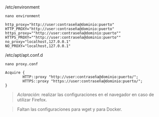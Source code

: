/etc/environment

```
nano environment
```

``` 
http_proxy="http://user:contraseña@dominio:puerto"
HTTP_PROXY="http://user:contraseña@dominio:puerto"
https_proxy=""http://user:contraseña@dominio:puerto""
HTTPS_PROXY=""http://user:contraseña@dominio:puerto""
no_proxy="localhost,127.0.0.1"
NO_PROXY="localhost,127.0.0.1"
```

/etc/apt/apt.conf.d

```
nano proxy.conf
```

```
Acquire {
        HTTP::proxy "http://user:contraseña@dominio:puerto/";
        HTTPS::proxy "https://user:contraseña@dominio:puerto/";
}
```

> *Aclaración*: realizar las configuraciones en el navegador en caso de utilizar Firefox.

> Faltan las configuraciones para wget y para Docker.